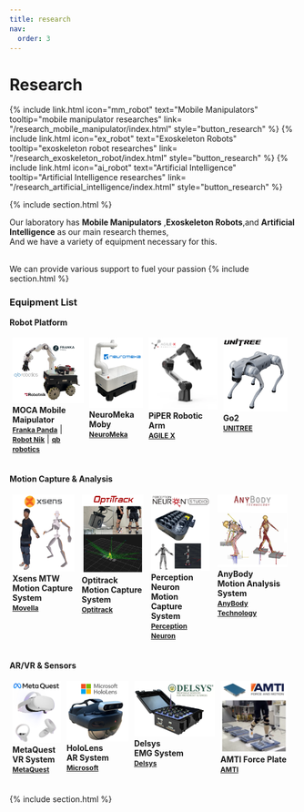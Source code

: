 ```yaml
---
title: research
nav:
  order: 3
---
```




# **Research**


<text class="animate__animated animate__fadeIn">
<div style="display: flex; justify-content: center; gap: 10px;">
{%
  include link.html
  icon="mm_robot"
  text="Mobile Manipulators"
  tooltip="mobile manipulator researches"
  link= "/research_mobile_manipulator/index.html"
  style="button_research"
%}
{%
  include link.html
  icon="ex_robot"
  text="Exoskeleton Robots"
  tooltip="exoskeleton robot researches"
  link= "/research_exoskeleton_robot/index.html"
  style="button_research"
%}
{%
  include link.html
  icon="ai_robot"
  text="Artificial Intelligence"
  tooltip="Artificial Intelligence researches"
  link= "/research_artificial_intelligence/index.html"
  style="button_research"
%}
</div>
</text>


{% include section.html %}



<text class="animate__animated animate__fadeIn">
Our laboratory has <b>Mobile Manipulators</b> ,<b>Exoskeleton Robots</b>,and <b>Artificial Intelligence</b> as our main research themes,<br>
And we have a variety of equipment necessary for this.<br><br>

We can provide various support to fuel your passion <i class="fas fa-hands"></i>
</text>
{% include section.html %}
<!-- <h1 class="animate__animated animate__fadeIn"><img src="/images/Equipment_list.png" loading="lazy" style="width: 90%"/></h1> -->

<!-- <h1 class="animate__animated animate__fadeIn"><img src="/images/equipments/Robot Platform.png" loading="lazy" style="width: 90%"/></h1>

<h1 class="animate__animated animate__fadeIn"><img src="/images/equipments/Motion Capture.png" loading="lazy" style="width: 90%"/></h1>

<h1 class="animate__animated animate__fadeIn"><img src="/images/equipments/Sensors.png" loading="lazy" style="width: 90%"/></h1> -->



<h3> <i class="fa fa-database" aria-hidden="true"></i> <b>Equipment List</b> </h3>


<i class="fa fa-caret-right" aria-hidden="true"></i> <b> Robot Platform</b>
  <div style="display: flex; justify-content: space-between; padding: 5px;">
    <div class="animate__animated animate__fadeIn" style="width: 33%; padding-right: 10px;"><img src="/images/equipments/moca.png" loading="lazy" style="width: 100%"/>
    <b>MOCA Mobile Maipulator</b> <br>
    <a href="https://franka.de/" style="font-size: 12px;"><b>Franka Panda</b></a> | <a href="https://robotnik.eu/" style="font-size: 12px;"><b>Robot Nik</b></a> | <a href="https://qbrobotics.com/" style="font-size: 12px;"><b>qb robotics</b></a>
    </div>
    <div class="animate__animated animate__fadeIn" style="width: 25%; padding-right: 10px;"><img src="/images/equipments/Neuromek.png" loading="lazy" style="width: 100%"/>
    <b>NeuroMeka Moby</b> <br>
    <a href="https://www.neuromeka.com/" style="font-size: 12px;"><b>NeuroMeka</b></a>
    </div>
    <div class="animate__animated animate__fadeIn" style="width: 32%; padding-right: 10px;"><img src="/images/equipments/piper.png" loading="lazy" style="width: 100%"/>
    <b>PiPER Robotic Arm</b> <br>
    <a href="https://global.agilex.ai/" style="font-size: 12px;"><b>AGILE X</b></a>
    </div>
    <div class="animate__animated animate__fadeIn" style="width: 30%; padding-right: 10px;"><img src="/images/equipments/go2.png" loading="lazy" style="width: 100%"/>
    <b>Go2</b> <br>
    <a href="https://www.unitree.com/go2" style="font-size: 12px;"><b>UNITREE</b></a>
    </div>
  </div>

<br>

<i class="fa fa-caret-right" aria-hidden="true"></i> <b>Motion Capture & Analysis</b>
  <div style="display: flex; justify-content: space-between; padding: 5px;">
    <div class="animate__animated animate__fadeIn" style="width: 22%; padding-right: 10px;"><img src="/images/equipments/xsens_motioncapture.png" loading="lazy" style="width: 100%"/>
    <b>Xsens MTW<br> Motion Capture System</b> <br>
    <a href="https://www.movella.com/" style="font-size: 12px;"><b>Movella</b></a>
    </div>
    <div class="animate__animated animate__fadeIn" style="width: 22%; padding-right: 10px;"><img src="/images/equipments/optitrack_motioncapture.png" loading="lazy" style="width: 100%"/>
    <b>Optitrack<br> Motion Capture System</b> <br>
    <a href="https://optitrack.com/" style="font-size: 12px;"><b>Optitrack</b></a>
    </div>
    <div class="animate__animated animate__fadeIn" style="width: 21%; padding-right: 10px;"><img src="/images/equipments/perneuron_motioncapture.png" loading="lazy" style="width: 100%"/>
    <b>Perception Neuron<br> Motion Capture System</b> <br>
    <a href="https://neuronmocap.com/" style="font-size: 12px;"><b>Perception Neuron</b></a>
    </div>
    <div class="animate__animated animate__fadeIn" style="width: 25%; padding-right: 10px;"><img src="/images/equipments/anybody.png" loading="lazy" style="width: 100%"/>
    <b>AnyBody<br> Motion Analysis System</b> <br>
    <a href="https://www.anybodytech.com/" style="font-size: 12px;"><b>AnyBody Technology</b></a>
  </div>
  </div>

<br>



<i class="fa fa-caret-right" aria-hidden="true"></i> <b>AR/VR & Sensors</b>
  <div style="display: flex; justify-content: space-between; padding: 5px;">
    <div class="animate__animated animate__fadeIn" style="width: 18%; padding-right: 10px;"><img src="/images/equipments/metaquest.png" loading="lazy" style="width: 100%"/>
    <b>MetaQuest<br> VR System</b> <br>
    <a href="https://www.metaquest.co.kr/" style="font-size: 12px;"><b>MetaQuest</b></a>
    </div>
    <div class="animate__animated animate__fadeIn" style="width: 23%; padding-right: 10px;"><img src="/images/equipments/hololens.png" loading="lazy" style="width: 100%"/>
    <b>HoloLens<br> AR System</b> <br>
    <a href="https://www.microsoft.com/en-us/hololens" style="font-size: 12px;"><b>Microsoft</b></a>
    </div>
    <div class="animate__animated animate__fadeIn" style="width: 30%; padding-right: 10px;"><img src="/images/equipments/delsysemg.png" loading="lazy" style="width: 100%"/>
    <b>Delsys<br> EMG System</b> <br>
    <a href="https://delsys.com/trigno-emg/" style="font-size: 12px;"><b>Delsys</b></a>
    </div>
    <div class="animate__animated animate__fadeIn" style="width: 25%; padding-right: 10px;"><img src="/images/equipments/amtiforceplate.png" loading="lazy" style="width: 100%"/>
    <b>AMTI Force Plate</b> <br>
    <a href="https://amti.biz/" style="font-size: 12px;"><b>AMTI</b></a>
    </div>
  </div>
  
<br>

    


{% include section.html %}








